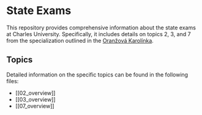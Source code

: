 # State Exams

This repository provides comprehensive information about the state exams at Charles University. Specifically, it includes details on topics 2, 3, and 7 from the specialization outlined in the [Oranžová Karolínka](https://www.mff.cuni.cz/cs/studenti/bc-a-mgr-studium/studijni-plany/2021-2022/informatika/mgr/informatika-softwarove-a-datove-inzenyrstvi).

## Topics

Detailed information on the specific topics can be found in the following files:
- [[02_overview]]
- [[03_overview]]
- [[07_overview]]
